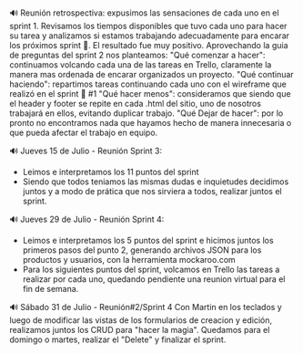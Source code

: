 🔊 Reunión retrospectiva: expusimos las sensaciones de cada uno en el sprint 1. Revisamos los tiempos disponibles que tuvo cada uno para hacer su tarea y analizamos si estamos trabajando adecuadamente para encarar los próximos sprint 📆. El resultado fue muy positivo.
Aprovechando  la guia de preguntas del sprint 2 nos planteamos:
"Qué comenzar a hacer": continuamos volcando cada una de las tareas en Trello, claramente la manera mas ordenada de encarar organizados un proyecto.
"Qué continuar haciendo": repartimos tareas continuando cada uno con el wireframe que realizó en el sprint 📆 #1
"Qué hacer menos": consideramos que siendo que el header y footer se repite en cada .html del sitio, uno de nosotros trabajará en ellos, evitando duplicar trabajo.
"Qué Dejar de hacer": por lo pronto no encontramos nada que hayamos hecho de manera innecesaria o que pueda afectar el trabajo en equipo.

🔊 Jueves 15 de Julio - Reunión Sprint 3:
- Leimos e interpretamos los 11 puntos del sprint
- Siendo que todos teniamos las mismas dudas e inquietudes decidimos juntos y a modo de prática que nos sirviera a todos, realizar juntos el sprint.

🔊 Jueves 29 de Julio - Reunión Sprint 4:
- Leimos e interpretamos los 5 puntos del sprint e hicimos juntos los primeros pasos del punto 2, generando archivos JSON para los productos y usuarios, con la herramienta mockaroo.com
- Para los siguientes puntos del sprint, volcamos en Trello las tareas a realizar por cada uno, quedando pendiente una reunion virtual para el fin de semana.

🔊 Sábado 31 de Julio - Reunión#2/Sprint 4
Con Martin en los teclados y luego de modificar las vistas de los formularios de creacion y edición, realizamos juntos los CRUD para "hacer la magia". Quedamos para el domingo o martes, realizar el "Delete" y finalizar el sprint.
